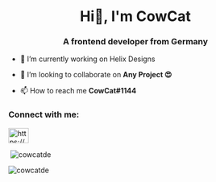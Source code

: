 <h1 align="center">Hi🏿, I'm CowCat</h1>
<h3 align="center">A frontend developer from Germany</h3>

- 🔭 I’m currently working on Helix Designs

- 👯 I’m looking to collaborate on **Any Project 😍**

- 📫 How to reach me **CowCat#1144**

<h3 align="left">Connect with me:</h3>
<p align="left">
<a href="https://discord.gg/https://discord.gg/helixdesign" target="blank"><img align="center" src="https://raw.githubusercontent.com/rahuldkjain/github-profile-readme-generator/master/src/images/icons/Social/discord.svg" alt="https://discord.gg/helixdesign" height="30" width="40" /></a>
</p>

<!--<p><img align="left" src="https://github-readme-stats.vercel.app/api/top-langs?username=cowcatde&show_icons=true&locale=en&layout=compact" alt="cowcatde" /></p> -->

<p>&nbsp;<img stye="display: inline-block" src="https://github-readme-stats.vercel.app/api?username=cowcatde&show_icons=true&locale=en" alt="cowcatde" /></p>

<p><img  stye="display: inline-block" src="https://github-readme-streak-stats.herokuapp.com/?user=cowcatde&" alt="cowcatde" /></p>
